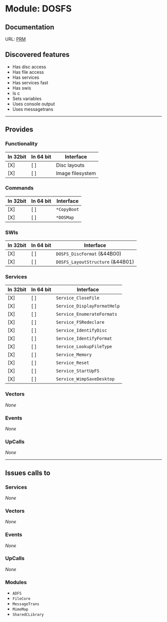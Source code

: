 # Module: DOSFS

## Documentation

URL: [PRM](http://www.riscos.com/support/developers/prm/dosfsnew.html)

## Discovered features


* Has disc access
* Has file access
* Has services
* Has services fast
* Has swis
* Is c
* Sets variables
* Uses console output
* Uses messagetrans

---

## Provides

### Functionality

| In 32bit | In 64 bit | Interface |
|----------|-----------|-----------|
| [X]      | [ ]       | Disc layouts |
| [X]      | [ ]       | Image filesystem |

### Commands


| In 32bit | In 64 bit | Interface |
|----------|-----------|-----------|
| [X]      | [ ]       | `*CopyBoot` |
| [X]      | [ ]       | `*DOSMap` |


### SWIs


| In 32bit | In 64 bit | Interface |
|----------|-----------|-----------|
| [X]      | [ ]       | `DOSFS_DiscFormat` (&44B00) |
| [X]      | [ ]       | `DOSFS_LayoutStructure` (&44B01) |


### Services


| In 32bit | In 64 bit | Interface |
|----------|-----------|-----------|
| [X]      | [ ]       | `Service_CloseFile` |
| [X]      | [ ]       | `Service_DisplayFormatHelp` |
| [X]      | [ ]       | `Service_EnumerateFormats` |
| [X]      | [ ]       | `Service_FSRedeclare` |
| [X]      | [ ]       | `Service_IdentifyDisc` |
| [X]      | [ ]       | `Service_IdentifyFormat` |
| [X]      | [ ]       | `Service_LookupFileType` |
| [X]      | [ ]       | `Service_Memory` |
| [X]      | [ ]       | `Service_Reset` |
| [X]      | [ ]       | `Service_StartUpFS` |
| [X]      | [ ]       | `Service_WimpSaveDesktop` |


### Vectors


*None*


### Events


*None*


### UpCalls


*None*


---

## Issues calls to

### Services


*None*


### Vectors


*None*


### Events


*None*


### UpCalls


*None*


### Modules


* `ADFS`
* `FileCore`
* `MessageTrans`
* `MimeMap`
* `SharedCLibrary`


